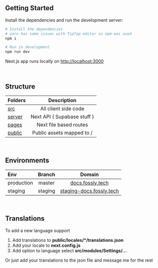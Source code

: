 ## Getting Started

Install the dependencies and run the development server:

```bash
# Install the dependencies
# yarn has some issues with TipTap editor so npm was used
npm i

# Run in development
npm run dev
```

Next.js app runs locally on [http://localhost:3000](http://localhost:3000)

<br />

## Structure

| Folders            |         Description         |
| :----------------- | :-------------------------: |
| [src](./src)       |    All client side code     |
| [server](./server) | Next API ( Supabase stuff ) |
| [pages](./pages)   |   Next file based routes    |
| [public](./public) |  Public assets mapped to /  |

<br />

## Environments

| Env        | Branch  |                            Domain                            |
| :--------- | :-----: | :----------------------------------------------------------: |
| production | master  |         [docs.fossly.tech](https://docs.fossly.tech)         |
| staging    | staging | [staging-docs.fossly.tech](https://staging-docs.fossly.tech) |

<br />

## Translations

To add a new language support

1. Add translations to **public/locales/\*/translations.json**
2. Add your locale to **next.config.js**
3. Add option to language select **src/modules/Settings/...**

Or just add your translations to the json file and message me for the rest
